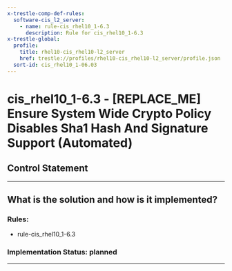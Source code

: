 ```yaml
---
x-trestle-comp-def-rules:
  software-cis_l2_server:
    - name: rule-cis_rhel10_1-6.3
      description: Rule for cis_rhel10_1-6.3
x-trestle-global:
  profile:
    title: rhel10-cis_rhel10-l2_server
    href: trestle://profiles/rhel10-cis_rhel10-l2_server/profile.json
  sort-id: cis_rhel10_1-06.03
---
```


# cis_rhel10_1-6.3 - \[REPLACE_ME\] Ensure System Wide Crypto Policy Disables Sha1 Hash And Signature Support (Automated)

## Control Statement

______________________________________________________________________

## What is the solution and how is it implemented?

<!-- For implementation status enter one of: implemented, partial, planned, alternative, not-applicable -->

<!-- Note that the list of rules under ### Rules: is read-only and changes will not be captured after assembly to JSON -->

<!-- Add control implementation description here for control: cis_rhel10_1-6.3 -->

### Rules:

  - rule-cis_rhel10_1-6.3

### Implementation Status: planned

______________________________________________________________________
